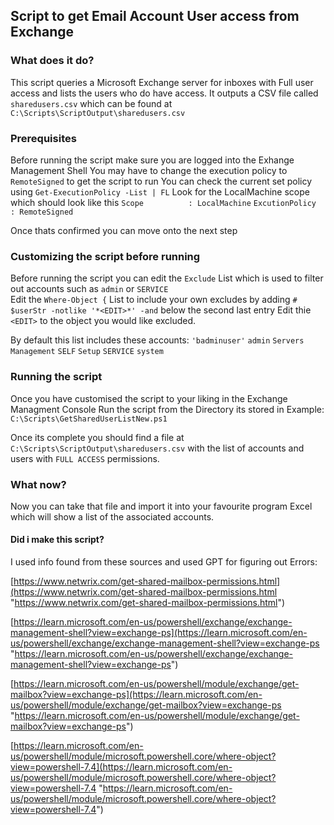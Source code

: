 ## Script to get Email Account User access from Exchange

### What does it do?
This script queries a Microsoft Exchange server for inboxes with Full user access and lists the users who do have access.
It outputs a CSV file called `sharedusers.csv` which can be found at `C:\Scripts\ScriptOutput\sharedusers.csv`


### Prerequisites
Before running the script make sure you are logged into the Exhange Management Shell
You may have to change the execution policy to `RemoteSigned` to get the script to run
You can check the current set policy using `Get-ExecutionPolicy -List | FL`
Look for the LocalMachine scope which should look like this
`Scope			: LocalMachine`
`ExcutionPolicy  : RemoteSigned`


Once thats confirmed you can move onto the next step

### Customizing the script before running
Before running the script you can edit the `Exclude` List which is used to filter out accounts such as `admin` or `SERVICE` 	
Edit the `Where-Object {` List to include your own excludes by adding `# $userStr -notlike '*<EDIT>*' -and` below the second last entry
Edit thie `<EDIT>` to the object you would like excluded.

By default this list includes these accounts:
`'badminuser'`
`admin`
`Servers`
`Management`
`SELF`
`Setup`
`SERVICE`
`system`


### Running the script
Once you have customised the script to your liking in the Exchange Managment Console Run the script from the Directory its stored in
Example:` C:\Scripts\GetSharedUserListNew.ps1`

Once its complete you should find a file at `C:\Scripts\ScriptOutput\sharedusers.csv` with the list of accounts and users with `FULL ACCESS` permissions.

### What now?
Now you can take that file and import it into your favourite program Excel which will show a list of the associated accounts.


#### Did i make this script?
I used info found from these sources and used GPT for figuring out Errors:

[https://www.netwrix.com/get-shared-mailbox-permissions.html](https://www.netwrix.com/get-shared-mailbox-permissions.html "https://www.netwrix.com/get-shared-mailbox-permissions.html")

[https://learn.microsoft.com/en-us/powershell/exchange/exchange-management-shell?view=exchange-ps](https://learn.microsoft.com/en-us/powershell/exchange/exchange-management-shell?view=exchange-ps "https://learn.microsoft.com/en-us/powershell/exchange/exchange-management-shell?view=exchange-ps")

[https://learn.microsoft.com/en-us/powershell/module/exchange/get-mailbox?view=exchange-ps](https://learn.microsoft.com/en-us/powershell/module/exchange/get-mailbox?view=exchange-ps "https://learn.microsoft.com/en-us/powershell/module/exchange/get-mailbox?view=exchange-ps")

[https://learn.microsoft.com/en-us/powershell/module/microsoft.powershell.core/where-object?view=powershell-7.4](https://learn.microsoft.com/en-us/powershell/module/microsoft.powershell.core/where-object?view=powershell-7.4 "https://learn.microsoft.com/en-us/powershell/module/microsoft.powershell.core/where-object?view=powershell-7.4")
